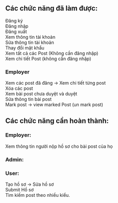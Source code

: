 <h2>Các chức năng đã làm được:</h2>
Đăng ký <br>
Đăng nhập <br>
Đăng xuất <br>
Xem thông tin tài khoản <br> 
Sửa thông tin tài khoản <br>
Thay đổi mật khẩu<br>
Xem tất cả các Post (Không cần đăng nhập)<br>
Xem chi tiết Post (không cần đăng nhập)<br>
<h3>Employer</h3>
Xem các post đã đăng -> Xem chi tiết từng post<br>
Xóa các post<br>
Xem bài post chưa duyệt và duyệt <br>  
Sửa thông tin bài post <br>
Mark post -> view marked Post (un mark post)<br>

<h2>Các chức năng cần hoàn thành:</h2>
<h3>Employer:</h3>
Xem thông tin người nộp hồ sơ cho bài post của họ<br>
<h3>Admin: </h3>
<h3>User: </h3>
Tạo hồ sơ -> Sửa hồ sơ<br>
Submit Hồ sơ <br>
Tìm kiếm post theo nhiều kiểu.<br>
